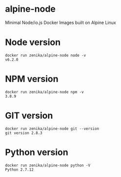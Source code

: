 # alpine-node
Minimal Node/io.js Docker Images built on Alpine Linux

# Node version

```
docker run zenika/alpine-node node -v
v6.2.0
```

# NPM version

```
docker run zenika/alpine-node npm -v
3.8.9
```

# GIT version

```
docker run zenika/alpine-node git --version
git version 2.8.3
```

# Python version

```
docker run zenika/alpine-node python -V
Python 2.7.12
```